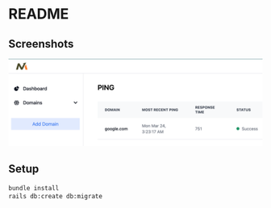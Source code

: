 # README

## Screenshots

![Dashboard](https://raw.githubusercontent.com/jacky-xbb/pics/main/uPic/R8zxEc.png)


## Setup
```shell
bundle install
rails db:create db:migrate
```
